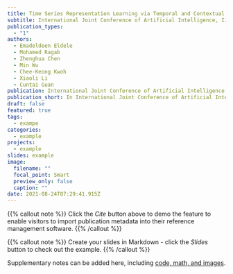```yaml
---
title: Time Series Representation Learning via Temporal and Contextual Contrasting
subtitle: International Joint Conference of Artificial Intelligence, IJCAI, 2021
publication_types:
  - "1"
authors:
  - Emadeldeen Eldele
  - Mohamed Ragab
  - Zhenghua Chen
  - Min Wu
  - Chee-Keong Kwoh
  - Xiaoli Li
  - Cuntai Guan
publication: International Joint Conference of Artificial Intelligence, IJCAI, 2021
publication_short: In International Joint Conference of Artificial Intelligence, IJCAI, 2021
draft: false
featured: true
tags:
  - exampe
categories:
  - example
projects:
  - example
slides: example
image:
  filename: ""
  focal_point: Smart
  preview_only: false
  caption: ""
date: 2021-08-24T07:29:41.915Z
---
```

{{% callout note %}}
Click the *Cite* button above to demo the feature to enable visitors to import publication metadata into their reference management software.
{{% /callout %}}

{{% callout note %}}
Create your slides in Markdown - click the *Slides* button to check out the example.
{{% /callout %}}

Supplementary notes can be added here, including [code, math, and images](https://wowchemy.com/docs/writing-markdown-latex/).